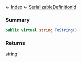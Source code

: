 ← [Index](Api-Index) ← [SerializableDefinitionId](VRage.ObjectBuilders.SerializableDefinitionId)

### Summary

```csharp
public virtual string ToString()
```

### Returns

[string](System.String)

